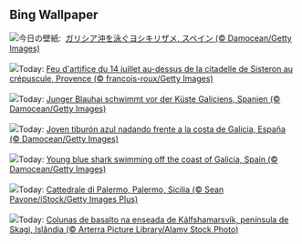 ## Bing Wallpaper
![](https://www.bing.com/th?id=OHR.YoungShark_JA-JP0204898221_UHD.jpg&w=1000)今日の壁紙: &nbsp;[ガリシア沖を泳ぐヨシキリザメ, スペイン (© Damocean/Getty Images)](https://www.bing.com/th?id=OHR.YoungShark_JA-JP0204898221_UHD.jpg)
<br><br/>
![](https://www.bing.com/th?id=OHR.BastilleDayCelebration_FR-FR1452357775_UHD.jpg&w=1000)Today: [Feu d'artifice du 14 juillet au-dessus de la citadelle de Sisteron au crépuscule, Provence (© francois-roux/Getty Images)](https://www.bing.com/th?id=OHR.BastilleDayCelebration_FR-FR1452357775_UHD.jpg)
<br><br/>
![](https://www.bing.com/th?id=OHR.YoungShark_DE-DE7165248670_UHD.jpg&w=1000)Today: [Junger Blauhai schwimmt vor der Küste Galiciens, Spanien (© Damocean/Getty Images)](https://www.bing.com/th?id=OHR.YoungShark_DE-DE7165248670_UHD.jpg)
<br><br/>
![](https://www.bing.com/th?id=OHR.YoungShark_ES-ES5981151828_UHD.jpg&w=1000)Today: [Joven tiburón azul nadando frente a la costa de Galicia, España (© Damocean/Getty Images)](https://www.bing.com/th?id=OHR.YoungShark_ES-ES5981151828_UHD.jpg)
<br><br/>
![](https://www.bing.com/th?id=OHR.YoungShark_EN-GB9221315811_UHD.jpg&w=1000)Today: [Young blue shark swimming off the coast of Galicia, Spain (© Damocean/Getty Images)](https://www.bing.com/th?id=OHR.YoungShark_EN-GB9221315811_UHD.jpg)
<br><br/>
![](https://www.bing.com/th?id=OHR.CattedraleDiPalermo_IT-IT0519609819_UHD.jpg&w=1000)Today: [Cattedrale di Palermo, Palermo, Sicilia (© Sean Pavone/iStock/Getty Images Plus)](https://www.bing.com/th?id=OHR.CattedraleDiPalermo_IT-IT0519609819_UHD.jpg)
<br><br/>
![](https://www.bing.com/th?id=OHR.BasaltColumns_PT-BR7052531189_UHD.jpg&w=1000)Today: [Colunas de basalto na enseada de Kálfshamarsvík, península de Skagi, Islândia (© Arterra Picture Library/Alamy Stock Photo)](https://www.bing.com/th?id=OHR.BasaltColumns_PT-BR7052531189_UHD.jpg)
<br><br/>
